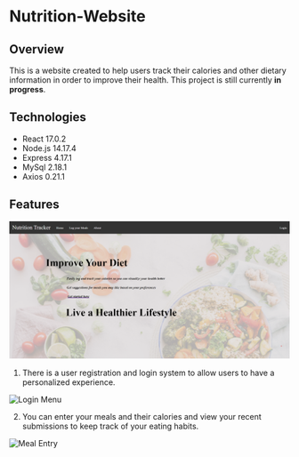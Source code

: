 # Nutrition-Website

## Overview 
This is a website created to help users track their calories and other dietary information in order to improve their health. This project is still currently __in progress__.

## Technologies

- React 17.0.2
- Node.js 14.17.4
- Express 4.17.1
- MySql 2.18.1
- Axios 0.21.1 

## Features

![Home Page](https://github.com/HarmanSihota/Nutrition-Website/blob/main/client/public/Home.png)

1. There is a user registration and login system to allow users to have a personalized experience. 

![Login Menu](https://github.com/HarmanSihota/Nutrition-Website/blob/client/public/Login.png?raw=true)

2. You can enter your meals and their calories and view your recent submissions to keep track of your eating habits.

![Meal Entry](https://github.com/HarmanSihota/Nutrition-Website/blob/client/public/CalorieLog.png?raw=true)


